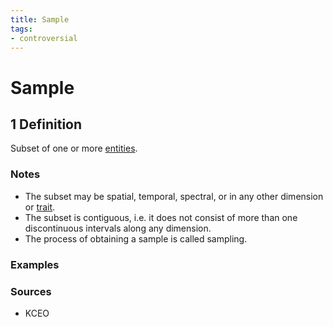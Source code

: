 ```yaml
---
title: Sample
tags:
- controversial
---
```


# Sample

## 1 Definition

Subset of one or more [entities](../entity).

### Notes 
- The subset may be spatial, temporal, spectral, or in any other dimension or [trait](../trait).
- The subset is contiguous, i.e. it does not consist of more than one discontinuous intervals along any dimension.
- The process of obtaining a sample is called sampling.

### Examples 

### Sources
- KCEO
